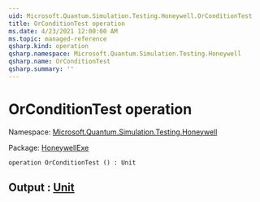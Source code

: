```yaml
---
uid: Microsoft.Quantum.Simulation.Testing.Honeywell.OrConditionTest
title: OrConditionTest operation
ms.date: 4/23/2021 12:00:00 AM
ms.topic: managed-reference
qsharp.kind: operation
qsharp.namespace: Microsoft.Quantum.Simulation.Testing.Honeywell
qsharp.name: OrConditionTest
qsharp.summary: ''
---
```


# OrConditionTest operation

Namespace: [Microsoft.Quantum.Simulation.Testing.Honeywell](xref:Microsoft.Quantum.Simulation.Testing.Honeywell)

Package: [HoneywellExe](https://nuget.org/packages/HoneywellExe)




```qsharp
operation OrConditionTest () : Unit
```


## Output : [Unit](xref:microsoft.quantum.qsharp.valueliterals#unit-literal)

